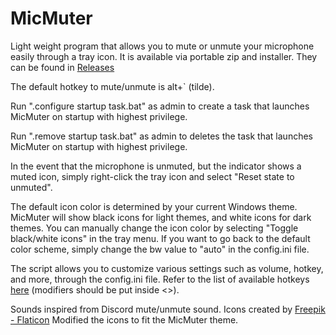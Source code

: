 # MicMuter
Light weight program that allows you to mute or unmute your microphone easily through a tray icon.
It is available via portable zip and installer. They can be found in [Releases](https://github.com/ddanielkim/MicMuter/releases)

The default hotkey to mute/unmute is alt+` (tilde).

Run ".configure startup task.bat" as admin to create a task that launches MicMuter on startup with highest privilege.

Run ".remove startup task.bat" as admin to deletes the task that launches MicMuter on startup with highest privilege.

In the event that the microphone is unmuted, but the indicator shows a muted icon, simply right-click the tray icon and select "Reset state to unmuted".

The default icon color is determined by your current Windows theme. MicMuter will show black icons for light themes, and white icons for dark themes. You can manually change the icon color by selecting "Toggle black/white icons" in the tray menu. If you want to go back to the default color scheme, simply change the bw value to "auto" in the config.ini file.

The script allows you to customize various settings such as volume, hotkey, and more, through the config.ini file. Refer to the list of available hotkeys [here](https://pynput.readthedocs.io/en/latest/_modules/pynput/keyboard/_base.html#Key) (modifiers should be put inside <>).

Sounds inspired from Discord mute/unmute sound.
Icons created by [Freepik - Flaticon](https://www.flaticon.com/free-icons/mute)
Modified the icons to fit the MicMuter theme.
